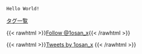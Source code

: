 `Hello World!`

[タグ一覧](https://minetaro12.ml/tags/)  

{{< rawhtml >}}<a href="https://twitter.com/1osan_x?ref_src=twsrc%5Etfw" class="twitter-follow-button" data-show-count="false">Follow @1osan_x</a><script async src="https://platform.twitter.com/widgets.js" charset="utf-8"></script>{{< /rawhtml >}}

{{< rawhtml >}}<a class="twitter-timeline" data-height="300" href="https://twitter.com/1osan_x?ref_src=twsrc%5Etfw">Tweets by 1osan_x</a> <script async src="https://platform.twitter.com/widgets.js" charset="utf-8"></script>{{< /rawhtml >}}
